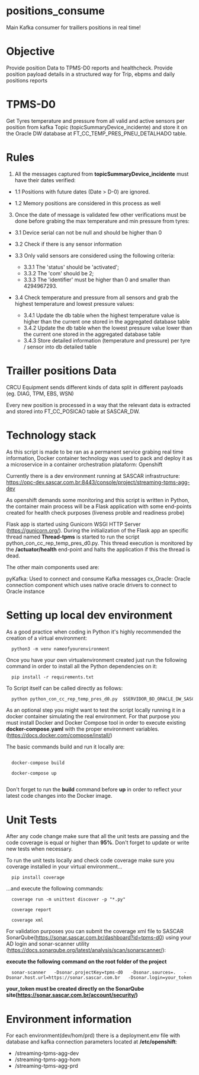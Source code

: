 # positions_consume

Main Kafka consumer for traillers positions in real time!

# Objective

Provide position Data to TPMS-D0 reports and healthcheck.
Provide position payload details in a structured way for Trip, ebpms and daily positions reports

# TPMS-D0

Get Tyres temperature and pressure from all valid and active sensors per position from kafka Topic (topicSummaryDevice_incidente) and store it on the Oracle DW database at FT_CC_TEMP_PRES_PNEU_DETALHADO table.

# Rules

 1. All the messages captured from **topicSummaryDevice_incidente** must have their dates verified:

   * 1.1 Positions with future dates (Date > D-0) are ignored.

   * 1.2 Memory positions are considered in this process as well

 3. Once the date of message is validated few other verifications must be done before grabing the max temperature and min pressure from tyres:

   * 3.1 Device serial can not be null and should be higher than 0
   * 3.2 Check if there is any sensor information
   * 3.3 Only valid sensors are considered using the following criteria:
      
      * 3.3.1 The 'status' should be 'activated'; 
      * 3.3.2 The 'com' should be 2; 
      * 3.3.3 The 'identifier' must be higher than 0 and smaller than 4294967293.

   * 3.4 Check temperature and pressure from all sensors and grab the highest temperature and lowest pressure values:

     * 3.4.1 Update the db table when the highest temperature value is higher than the current one stored in the aggregated database table
     * 3.4.2 Update the db table when the lowest pressure value lower than the current one stored in the aggregated database table
     * 3.4.3 Store detailed information (temperature and pressure) per tyre / sensor into db detailed table

# Trailler positions Data

  CRCU Equipment sends different kinds of data split in different payloads (eg. DIAG, TPM, EBS, WSN)

  Every new position is processed in a way that the relevant data is extracted and stored into FT_CC_POSICAO table at SASCAR_DW. 

# Technology stack

  As this script is made to be ran as a permanent service grabing real time information, Docker container technology was used to pack and deploy it as a microservice in a container orchestration plataform: Openshift

  Currently there is a dev environment running at SASCAR infrastructure: https://opc-dev.sascar.com.br:8443/console/project/streaming-tpms-agg-dev

  As openshift demands some monitoring and this script is written in Python, the container main process will be a Flask application with some end-points created for health check purposes (liveness proble and readiness probe)

  Flask app is started using Gunicorn WSGI HTTP Server (https://gunicorn.org/). During the initialization of the Flask app an specific thread named **Thread-tpms** is started to run the script python_con_cc_rep_temp_pres_d0.py. This thread execution is monitored by the **/actuator/health** end-point and halts the application if this the thread is dead.

  The other main components used are:
  
  pyKafka: Used to connect and consume Kafka messages
  cx_Oracle: Oracle connection component which uses native oracle drivers to connect to Oracle instance

# Setting up local dev environment

  As a good practice when coding in Python it's highly recommended the creation of a virtual environment: 
  
```shellscript   
  python3 -m venv nameofyourenvironment

```

  Once you have your own virtualenvironment created just run the following command in order to install  all the Python dependencies on it:

```shellscript   
  pip install -r requirements.txt

```

  To Script itself can be called directly as follows:

  ```python
    python python_con_cc_rep_temp_pres_d0.py  $SERVIDOR_BD_ORACLE_DW_SASCAR_IP $SERVIDOR_BD_ORACLE_DW_SASCAR_LOGIN $SERVIDOR_BD_ORACLE_DW_SASCAR_NOME $SERVIDOR_BD_ORACLE_DW_SASCAR_PORTA $SERVIDOR_BD_ORACLE_DW_SASCAR_SENHA $KAFKA_HOSTS $KAFKA_ZOOKEEPER $KAFKA_TOPIC $KAFKA_CONSUMER_GROUP_ID

  ```

  As an optional step you might want to test the script locally running it in a docker container simulating the real environment. For that purpose you must install Docker and Docker Compose tool in order to execute existing **docker-compose.yaml** with the proper environment variables. (https://docs.docker.com/compose/install/)

  The basic commands build and run it locally are:

```shellscript

  docker-compose build

  docker-compose up
      
```
  Don't forget to run the **build** command before **up** in order to reflect your latest code changes into the Docker image.

# Unit Tests

  After any code change make sure that all the unit tests are passing and the code coverage is equal or higher than **95%**. Don't forget to update or write new tests when necessary.

  To run the unit tests locally and check code coverage make sure you coverage installed in your virtual environment...

```shellscript
  pip install coverage

```
  ...and execute the following commands:
```shellscript
  coverage run -m unittest discover -p "*.py"

  coverage report

  coverage xml

```
  For validation purposes you can submit the coverage xml file to SASCAR SonarQube(https://sonar.sascar.com.br/dashboard?id=tpms-d0) using your AD login and sonar-scanner utility (https://docs.sonarqube.org/latest/analysis/scan/sonarscanner/):

  **execute the following command on the root folder of the project**

```shellscript
  sonar-scanner   -Dsonar.projectKey=tpms-d0   -Dsonar.sources=.   -Dsonar.host.url=https://sonar.sascar.com.br   -Dsonar.login=your_token   
```

  **your_token must be created directly on the SonarQube site(https://sonar.sascar.com.br/account/security/)**
  
# Environment information

  For each environment(dev/hom/prd) there is a deployment.env file with database and kafka connection parameters located at **/etc/openshift**:

   * /streaming-tpms-agg-dev
   * /streaming-tpms-agg-hom
   * /streaming-tpms-agg-prd
